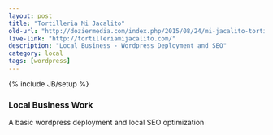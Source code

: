 ```yaml
---
layout: post
title: "Tortilleria Mi Jacalito"
old-url: "http://doziermedia.com/index.php/2015/08/24/mi-jacalito-tortilleria/"
live-link: "http://tortilleriamijacalito.com/"
description: "Local Business - Wordpress Deployment and SEO"
category: local
tags: [wordpress]
---
```

{% include JB/setup %}

### Local Business Work

A basic wordpress deployment and local SEO optimization